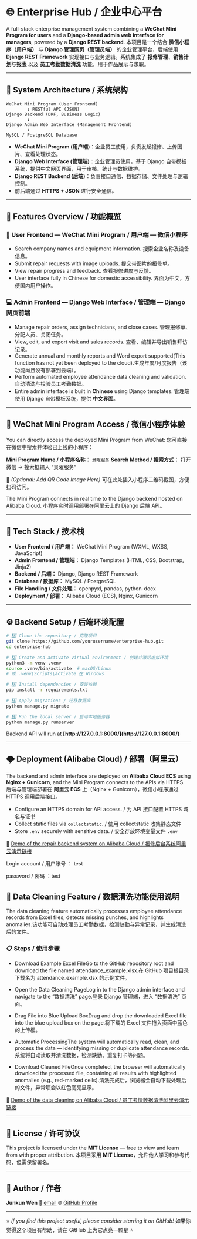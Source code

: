 # 🌐 Enterprise Hub / 企业中心平台

A full-stack enterprise management system combining a **WeChat Mini Program for users** and a **Django-based admin web interface for managers**, powered by a **Django REST backend**.
本项目是一个结合 **微信小程序（用户端）** 与 **Django 管理网页（管理员端）** 的企业管理平台，后端使用 **Django REST Framework** 实现接口与业务逻辑。系统集成了 **报修管理**、**销售计划与报表** 以及 **员工考勤数据清洗** 功能，用于作品展示与求职。

---

## 🧠 System Architecture / 系统架构

```
WeChat Mini Program (User Frontend)
        ↓ RESTful API (JSON)
Django Backend (DRF, Business Logic)
        ↓
Django Admin Web Interface (Management Frontend)
        ↓
MySQL / PostgreSQL Database
```

* **WeChat Mini Program (用户端)**：企业员工使用，负责发起报修、上传图片、查看处理状态。
* **Django Web Interface (管理端)**：企业管理员使用，基于 Django 自带模板系统，提供中文网页界面，用于审核、统计与数据维护。
* **Django REST Backend (后端)**：负责接口通信、数据存储、文件处理与逻辑控制。
* 前后端通过 **HTTPS + JSON** 进行安全通信。

---

## 🚀 Features Overview / 功能概览

### 📱 User Frontend — WeChat Mini Program / 用户端 — 微信小程序

* Search company names and equipment information.
  搜索企业名称及设备信息。
* Submit repair requests with image uploads.
  提交带图片的报修单。
* View repair progress and feedback.
  查看报修进度与反馈。
* User interface fully in Chinese for domestic accessibility.
  界面为中文，方便国内用户操作。

### 💻 Admin Frontend — Django Web Interface / 管理端 — Django 网页前端

* Manage repair orders, assign technicians, and close cases.
  管理报修单、分配人员、关闭任务。
* View, edit, and export visit and sales records.
  查看、编辑并导出销售拜访记录。
* Generate annual and monthly reports and Word export supported(This function has not yet been deployed to the cloud).生成年度/月度报告（该功能尚且没有部署到云端）。
* Perform automated employee attendance data cleaning and validation.
  自动清洗与校验员工考勤数据。
* Entire admin interface is built in **Chinese** using Django templates.
  管理端使用 Django 自带模板系统，提供 **中文界面**。

---

## 📱 WeChat Mini Program Access / 微信小程序体验

You can directly access the deployed Mini Program from WeChat:
您可直接在微信中搜索并体验已上线的小程序：

**Mini Program Name / 小程序名称：** `景曜服务`
**Search Method / 搜索方式：** 打开微信 → 搜索框输入 “景曜服务”

📸 *(Optional: Add QR Code Image Here)*
可在此处插入小程序二维码截图，方便扫码访问。

The Mini Program connects in real time to the Django backend hosted on Alibaba Cloud.
小程序实时调用部署在阿里云上的 Django 后端 API。

---

## 🧩 Tech Stack / 技术栈

* **User Frontend / 用户端：** WeChat Mini Program (WXML, WXSS, JavaScript)
* **Admin Frontend / 管理端：** Django Templates (HTML, CSS, Bootstrap, Jinja2)
* **Backend / 后端：** Django, Django REST Framework
* **Database / 数据库：** MySQL / PostgreSQL
* **File Handling / 文件处理：** openpyxl, pandas, python-docx
* **Deployment / 部署：** Alibaba Cloud (ECS), Nginx, Gunicorn

---

## ⚙️ Backend Setup / 后端环境配置

```bash
# 1️⃣ Clone the repository / 克隆项目
git clone https://github.com/yourusername/enterprise-hub.git
cd enterprise-hub

# 2️⃣ Create and activate virtual environment / 创建并激活虚拟环境
python3 -m venv .venv
source .venv/bin/activate  # macOS/Linux
# 或 .venv\Scripts\activate 在 Windows

# 3️⃣ Install dependencies / 安装依赖
pip install -r requirements.txt

# 4️⃣ Apply migrations / 迁移数据库
python manage.py migrate

# 5️⃣ Run the local server / 启动本地服务器
python manage.py runserver
```

Backend API will run at **[http://127.0.0.1:8000/](http://127.0.0.1:8000/)**

---

## 🌩️ Deployment (Alibaba Cloud) / 部署（阿里云）

The backend and admin interface are deployed on **Alibaba Cloud ECS** using **Nginx + Gunicorn**, and the Mini Program connects to the APIs via HTTPS.
后端与管理端部署在 **阿里云 ECS** 上（Nginx + Gunicorn），微信小程序通过 HTTPS 调用后端接口。

* Configure an HTTPS domain for API access. / 为 API 接口配置 HTTPS 域名与证书
* Collect static files via `collectstatic`. / 使用 collectstatic 收集静态文件
* Store `.env` securely with sensitive data. / 安全存放环境变量文件 `.env`

🔗 [Demo of the repair backend system on Alibaba Cloud / 报修后台系统阿里云演示链接](https://szjysk.xyz)

Login account / 用户账号 ： test

password / 密码 ：test

## 🧹 Data Cleaning Feature / 数据清洗功能使用说明

The data cleaning feature automatically processes employee attendance records from Excel files, detects missing punches, and highlights anomalies.该功能可自动处理员工考勤数据，检测缺勤与异常记录，并生成清洗后的文件。

### 📋 Steps / 使用步骤

* Download Example Excel FileGo to the GitHub repository root and download the file named attendance_example.xlsx.在 GitHub 项目根目录下载名为 attendance_example.xlsx 的示例文件。

* Open the Data Cleaning PageLog in to the Django admin interface and navigate to the “数据清洗” page.登录 Django 管理端，进入 “数据清洗” 页面。

* Drag File into Blue Upload BoxDrag and drop the downloaded Excel file into the blue upload box on the page.将下载的 Excel 文件拖入页面中蓝色的上传框。

* Automatic ProcessingThe system will automatically read, clean, and process the data — identifying missing or duplicate attendance records.系统将自动读取并清洗数据，检测缺勤、重复打卡等问题。

* Download Cleaned FileOnce completed, the browser will automatically download the processed file, containing all results with highlighted anomalies (e.g., red-marked cells).清洗完成后，浏览器会自动下载处理后的文件，异常项会以红色高亮显示。

🔗 [Demo of the data cleaning on Alibaba Cloud / 员工考情数据清洗阿里云演示链接](https://szjysk.xyz/attendance_info/)

---

## 📄 License / 许可协议

This project is licensed under the **MIT License** — free to view and learn from with proper attribution.
本项目采用 **MIT License**，允许他人学习和参考代码，但需保留署名。

---

## 👤 Author / 作者

**Junkun Wen**
📧 [email](mailto:jw9697@nyu.edu)
🌐 [GitHub Profile](https://github.com/ReidenGS)

---

⭐ *If you find this project useful, please consider starring it on GitHub!*
如果你觉得这个项目有帮助，请在 GitHub 上为它点亮一颗星 ⭐
